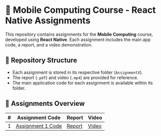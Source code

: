 # 📱 Mobile Computing Course - React Native Assignments

This repository contains assignments for the **Mobile Computing** course, developed using **React Native**. Each assignment includes the main app code, a report, and a video demonstration.

## 📂 Repository Structure

- Each assignment is stored in its respective folder (`AssignmentX`).
- The report (`.pdf`) and video (`.mp4`) are provided for reference.
- The main application code for each assignment is available within its folder.

## 📌 Assignments Overview

| #  | Assignment Code | Report | Video |
|----|---------------|--------|-------|
| 1  | [Assignment 1 Code](Assignment01/App.js) | [Report](Report/Assignment01.pdf) | [Video](Video/Assignment01.mp4) |


